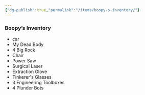 ```yaml
---
{"dg-publish":true,"permalink":"/items/boopy-s-inventory/"}
---
```


### Boopy’s Inventory
- car 
- My Dead Body
- 4 Big Rock
- Chair
- Power Saw
- Surgical Laser
- Extraction Glove
- Tinkerer's Glasses
- 3 Engineering Toolboxes
- 4 Plunder Bots